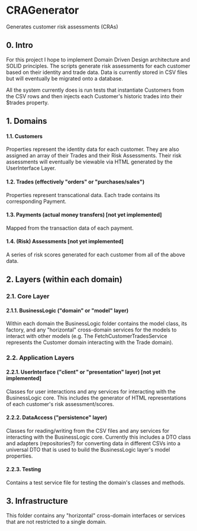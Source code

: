 # CRAGenerator
Generates customer risk assessments (CRAs)

## 0. Intro

For this project I hope to implement Domain Driven Design architecture and SOLID principles. The scripts generate risk assessments for each customer based on their identity and trade data. Data is currently stored in CSV files but will eventually be migrated onto a database.  

All the system currently does is run tests that instantiate Customers from the CSV rows and then injects each Customer's historic trades into their $trades property.

## 1. Domains

#### 1.1. Customers

Properties represent the identity data for each customer. They are also assigned an array of their Trades and their Risk Assessments. Their risk assessments will eventually be viewable via HTML generated by the UserInterface Layer.

#### 1.2. Trades (effectively "orders" or "purchases/sales")

Properties represent transcational data. Each trade contains its corresponding Payment.

#### 1.3. Payments (actual money transfers) [not yet implemented]

Mapped from the transaction data of each payment.

#### 1.4. (Risk) Assessments [not yet implemented]

A series of risk scores generated for each customer from all of the above data.

## 2. Layers (within each domain)

### 2.1. Core Layer

#### 2.1.1. BusinessLogic ("domain" or "model" layer)

Within each domain the BusinessLogic folder contains the model class, its factory, and any "horizontal" cross-domain services for the models to interact with other models (e.g. The FetchCustomerTradesService represents the Customer domain interacting with the Trade domain).

### 2.2. Application Layers

#### 2.2.1. UserInterface ("client" or "presentation" layer) [not yet implemented]

Classes for user interactions and any services for interacting with the BusinessLogic core. This includes the generator of HTML representations of each customer's risk assessment/scores.

#### 2.2.2. DataAccess ("persistence" layer)

Classes for reading/writing from the CSV files and any services for interacting with the BusinessLogic core. Currently this includes a DTO class and adapters (repositories?) for converting data in different CSVs into a universal DTO that is used to build the BusinessLogic layer's model properties.

#### 2.2.3. Testing

Contains a test service file for testing the domain's classes and methods.

## 3. Infrastructure

This folder contains any "horizontal" cross-domain interfaces or services that are not restricted to a single domain.

